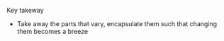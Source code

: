 Key takeway
- Take away the parts that vary, encapsulate them such that changing them becomes a breeze
